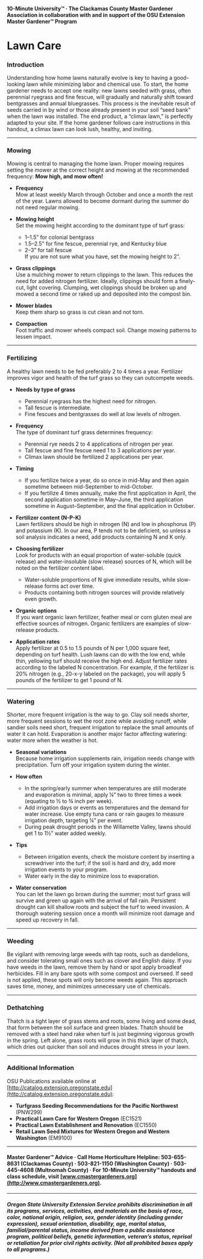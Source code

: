 #### 10-Minute University™ · The Clackamas County Master Gardener Association in collaboration with and in support of the OSU Extension Master Gardener™ Program

# Lawn Care

### Introduction

Understanding how home lawns naturally evolve is key to having a good-looking lawn while minimizing labor and chemical use. To start, the home gardener needs to accept one reality: new lawns seeded with grass, often perennial ryegrass and fine fescue, will gradually and naturally shift toward bentgrasses and annual bluegrasses. This process is the inevitable result of seeds carried in by wind or those already present in your soil “seed bank” when the lawn was installed. The end product, a “climax lawn,” is perfectly adapted to your site. If the home gardener follows care instructions in this handout, a climax lawn can look lush, healthy, and inviting.

---

### Mowing

Mowing is central to managing the home lawn. Proper mowing requires setting the mower at the correct height and mowing at the recommended frequency: **Mow high, and mow often!**

- **Frequency**  
  Mow at least weekly March through October and once a month the rest of the year. Lawns allowed to become dormant during the summer do not need regular mowing.

- **Mowing height**  
  Set the mowing height according to the dominant type of turf grass:  
  - 1–1.5” for colonial bentgrass  
  - 1.5–2.5” for fine fescue, perennial rye, and Kentucky blue  
  - 2–3” for tall fescue  
  If you are not sure what you have, set the mowing height to 2”.

- **Grass clippings**  
  Use a mulching mower to return clippings to the lawn. This reduces the need for added nitrogen fertilizer. Ideally, clippings should form a finely-cut, light covering. Clumping, wet clippings should be broken up and mowed a second time or raked up and deposited into the compost bin.

- **Mower blades**  
  Keep them sharp so grass is cut clean and not torn.

- **Compaction**  
  Foot traffic and mower wheels compact soil. Change mowing patterns to lessen impact.

---

### Fertilizing

A healthy lawn needs to be fed preferably 2 to 4 times a year. Fertilizer improves vigor and health of the turf grass so they can outcompete weeds.

- **Needs by type of grass**  
  - Perennial ryegrass has the highest need for nitrogen.  
  - Tall fescue is intermediate.  
  - Fine fescues and bentgrasses do well at low levels of nitrogen.

- **Frequency**  
  The type of dominant turf grass determines frequency:  
  - Perennial rye needs 2 to 4 applications of nitrogen per year.  
  - Tall fescue and fine fescue need 1 to 3 applications per year.  
  - Climax lawn should be fertilized 2 applications per year.

- **Timing**  
  - If you fertilize twice a year, do so once in mid-May and then again sometime between mid-September to mid-October.  
  - If you fertilize 4 times annually, make the first application in April, the second application sometime in May–June, the third application sometime in August–September, and the final application in October.

- **Fertilizer content (N-P-K)**  
  Lawn fertilizers should be high in nitrogen (N) and low in phosphorus (P) and potassium (K). In our area, P tends not to be deficient, so unless a soil analysis indicates a need, add products containing N and K only.

- **Choosing fertilizer**  
  Look for products with an equal proportion of water-soluble (quick release) and water-insoluble (slow release) sources of N, which will be noted on the fertilizer content label.  
  - Water-soluble proportions of N give immediate results, while slow-release forms act over time.  
  - Products containing both nitrogen sources will provide relatively even growth.

- **Organic options**  
  If you want organic lawn fertilizer, feather meal or corn gluten meal are effective sources of nitrogen. Organic fertilizers are examples of slow-release products.

- **Application rates**  
  Apply fertilizer at 0.5 to 1.5 pounds of N per 1,000 square feet, depending on turf health. Lush lawns can do with the low end, while thin, yellowing turf should receive the high end. Adjust fertilizer rates according to the labeled N concentration. For example, if the fertilizer is 20% nitrogen (e.g., 20-x-y labeled on the package), you will apply 5 pounds of the fertilizer to get 1 pound of N.

---

### Watering

Shorter, more frequent irrigation is the way to go. Clay soil needs shorter, more frequent sessions to wet the root zone while avoiding runoff, while sandier soils need short, frequent irrigation to replace the small amounts of water it can hold. Evaporation is another major factor affecting watering: water more when the weather is hot.

- **Seasonal variations**  
  Because home irrigation supplements rain, irrigation needs change with precipitation. Turn off your irrigation system during the winter.

- **How often**  
  - In the spring/early summer when temperatures are still moderate and evaporation is minimal, apply ¼” two to three times a week (equating to ½ to ¾ inch per week).  
  - Add irrigation days or events as temperatures and the demand for water increase. Use empty tuna cans or rain gauges to measure irrigation depth, targeting ¼” per event.  
  - During peak drought periods in the Willamette Valley, lawns should get 1 to 1½” water added weekly.

- **Tips**  
  - Between irrigation events, check the moisture content by inserting a screwdriver into the turf; if the soil is hard and dry, add more irrigation events to your program.  
  - Water early in the day to minimize loss to evaporation.

- **Water conservation**  
  You can let the lawn go brown during the summer; most turf grass will survive and green up again with the arrival of fall rain. Persistent drought can kill shallow roots and subject the turf to weed invasion. A thorough watering session once a month will minimize root damage and speed up recovery in fall.

---

### Weeding

Be vigilant with removing large weeds with tap roots, such as dandelions, and consider tolerating small ones such as clover and English daisy. If you have weeds in the lawn, remove them by hand or spot apply broadleaf herbicides. Fill in any bare spots with some compost and overseed. If seed is not applied, these spots will only become weeds again. This approach saves time, money, and minimizes unnecessary use of chemicals.

---

### Dethatching

Thatch is a tight layer of grass stems and roots, some living and some dead, that form between the soil surface and green blades. Thatch should be removed with a steel hand rake when turf is just beginning vigorous growth in the spring. Left alone, grass roots will grow in this thick layer of thatch, which dries out quicker than soil and induces drought stress in your lawn.

---

### Additional Information

OSU Publications available online at [http://catalog.extension.oregonstate.edu](http://catalog.extension.oregonstate.edu):

- **Turfgrass Seeding Recommendations for the Pacific Northwest** (PNW299)  
- **Practical Lawn Care for Western Oregon** (EC1521)  
- **Practical Lawn Establishment and Renovation** (EC1550)  
- **Retail Lawn Seed Mixtures for Western Oregon and Western Washington** (EM9100)

---

#### Master Gardener™ Advice · Call Home Horticulture Helpline: 503-655-8631 (Clackamas County) · 503-821-1150 (Washington County) · 503-445-4608 (Multnomah County) · For 10-Minute University™ handouts and class schedule, visit [www.cmastergardeners.org](http://www.cmastergardeners.org).

---

##### Oregon State University Extension Service prohibits discrimination in all its programs, services, activities, and materials on the basis of race, color, national origin, religion, sex, gender identity (including gender expression), sexual orientation, disability, age, marital status, familial/parental status, income derived from a public assistance program, political beliefs, genetic information, veteran’s status, reprisal or retaliation for prior civil rights activity. (Not all prohibited bases apply to all programs.)